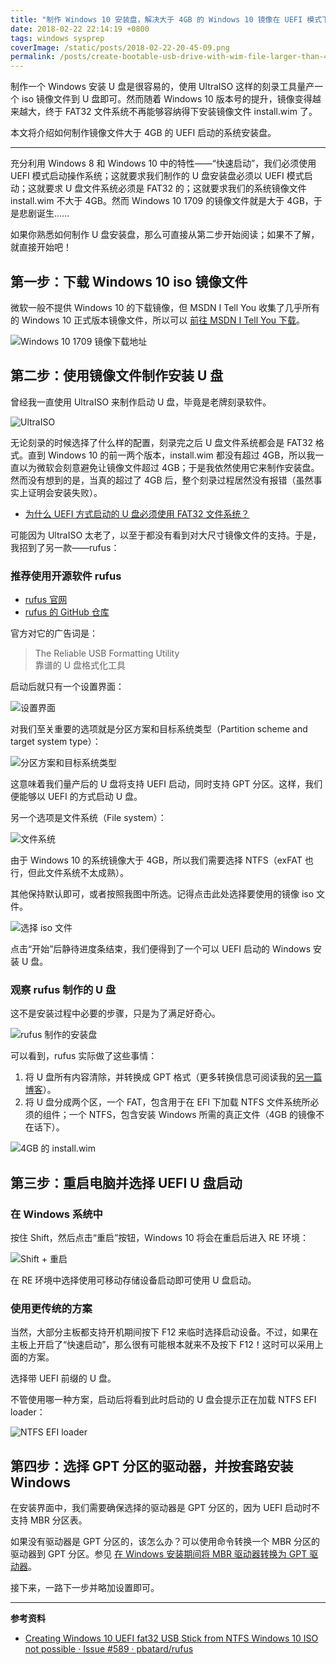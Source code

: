 ```yaml
---
title: "制作 Windows 10 安装盘，解决大于 4GB 的 Windows 10 镜像在 UEFI 模式下的安装问题"
date: 2018-02-22 22:14:19 +0800
tags: windows sysprep
coverImage: /static/posts/2018-02-22-20-45-09.png
permalink: /posts/create-bootable-usb-drive-with-wim-file-larger-than-4gb.html
---
```


制作一个 Windows 安装 U 盘是很容易的，使用 UltraISO 这样的刻录工具量产一个 iso 镜像文件到 U 盘即可。然而随着 Windows 10 版本号的提升，镜像变得越来越大，终于 FAT32 文件系统不再能够容纳得下安装镜像文件 install.wim 了。

本文将介绍如何制作镜像文件大于 4GB 的 UEFI 启动的系统安装盘。

---

<div id="toc"></div>

充分利用 Windows 8 和 Windows 10 中的特性——“快速启动”，我们必须使用 UEFI 模式启动操作系统；这就要求我们制作的 U 盘安装盘必须以 UEFI 模式启动；这就要求 U 盘文件系统必须是 FAT32 的；这就要求我们的系统镜像文件 install.wim 不大于 4GB。然而 Windows 10 1709 的镜像文件就是大于 4GB，于是悲剧诞生……

如果你熟悉如何制作 U 盘安装盘，那么可直接从第二步开始阅读；如果不了解，就直接开始吧！

## 第一步：下载 Windows 10 iso 镜像文件

微软一般不提供 Windows 10 的下载镜像，但 MSDN I Tell You 收集了几乎所有的 Windows 10 正式版本镜像文件，所以可以 [前往 MSDN I Tell You 下载](https://msdn.itellyou.cn/)。

![Windows 10 1709 镜像下载地址](/static/posts/2018-02-22-20-45-09.png)

## 第二步：使用镜像文件制作安装 U 盘

曾经我一直使用 UltraISO 来制作启动 U 盘，毕竟是老牌刻录软件。

![UltraISO](/static/posts/2018-02-22-20-50-17.png)

无论刻录的时候选择了什么样的配置，刻录完之后 U 盘文件系统都会是 FAT32 格式。直到 Windows 10 的前一两个版本，install.wim 都没有超过 4GB，所以我一直以为微软会刻意避免让镜像文件超过 4GB；于是我依然使用它来制作安装盘。然而没有想到的是，当真的超过了 4GB 后，整个刻录过程居然没有报错（虽然事实上证明会安装失败）。

- [为什么 UEFI 方式启动的 U 盘必须使用 FAT32 文件系统？](/post/faq-in-installing-windows.md)

可能因为 UltraISO 太老了，以至于都没有看到对大尺寸镜像文件的支持。于是，我招到了另一款——rufus：

### 推荐使用开源软件 rufus

- [rufus 官网](https://rufus.akeo.ie/)
- [rufus 的 GitHub 仓库](https://github.com/pbatard/rufus)

官方对它的广告词是：

> The Reliable USB Formatting Utility  
> 靠谱的 U 盘格式化工具

启动后就只有一个设置界面：

![设置界面](/static/posts/2018-02-22-21-19-56.png)

对我们至关重要的选项就是分区方案和目标系统类型（Partition scheme and target system type）：

![分区方案和目标系统类型](/static/posts/2018-02-22-21-20-40.png)

这意味着我们量产后的 U 盘将支持 UEFI 启动，同时支持 GPT 分区。这样，我们便能够以 UEFI 的方式启动 U 盘。

另一个选项是文件系统（File system）：

![文件系统](/static/posts/2018-02-22-21-24-24.png)

由于 Windows 10 的系统镜像大于 4GB，所以我们需要选择 NTFS（exFAT 也行，但此文件系统不太成熟）。

其他保持默认即可，或者按照我图中所选。记得点击此处选择要使用的镜像 iso 文件。

![选择 iso 文件](/static/posts/2018-02-22-21-26-39.png)

点击“开始”后静待进度条结束，我们便得到了一个可以 UEFI 启动的 Windows 安装 U 盘。

### 观察 rufus 制作的 U 盘

这不是安装过程中必要的步骤，只是为了满足好奇心。

![rufus 制作的安装盘](/static/posts/2018-02-22-22-18-55.png)

可以看到，rufus 实际做了这些事情：

1. 将 U 盘所有内容清除，并转换成 GPT 格式（更多转换信息可阅读我的[另一篇博客](/post/convert-mbr-to-gpt-during-windows-installation.md)）。
1. 将 U 盘分成两个区，一个 FAT，包含用于在 EFI 下加载 NTFS 文件系统所必须的组件；一个 NTFS，包含安装 Windows 所需的真正文件（4GB 的镜像不在话下）。

![4GB 的 install.wim](/static/posts/2018-02-22-22-24-32.png)

## 第三步：重启电脑并选择 UEFI U 盘启动

### 在 Windows 系统中

按住 Shift，然后点击“重启”按钮，Windows 10 将会在重启后进入 RE 环境：

![Shift + 重启](/static/posts/2018-02-22-21-32-52.png)

在 RE 环境中选择使用可移动存储设备启动即可使用 U 盘启动。

### 使用更传统的方案

当然，大部分主板都支持开机期间按下 F12 来临时选择启动设备。不过，如果在主板上开启了“快速启动”，那么很有可能根本就来不及按下 F12！这时可以采用上面的方案。

选择带 UEFI 前缀的 U 盘。

不管使用哪一种方案，启动后将看到此时启动的 U 盘会提示正在加载 NTFS EFI loader：

![NTFS EFI loader](/static/posts/2018-02-22-22-22-30.png)

## 第四步：选择 GPT 分区的驱动器，并按套路安装 Windows

在安装界面中，我们需要确保选择的驱动器是 GPT 分区的，因为 UEFI 启动时不支持 MBR 分区表。

如果没有驱动器是 GPT 分区的，该怎么办？可以使用命令转换一个 MBR 分区的驱动器到 GPT 分区。参见 [在 Windows 安装期间将 MBR 驱动器转换为 GPT 驱动器](/post/convert-mbr-to-gpt-during-windows-installation.md)。

接下来，一路下一步并略加设置即可。

---

**参考资料**

- [Creating Windows 10 UEFI fat32 USB Stick from NTFS Windows 10 ISO not possible · Issue #589 · pbatard/rufus](https://github.com/pbatard/rufus/issues/589)


